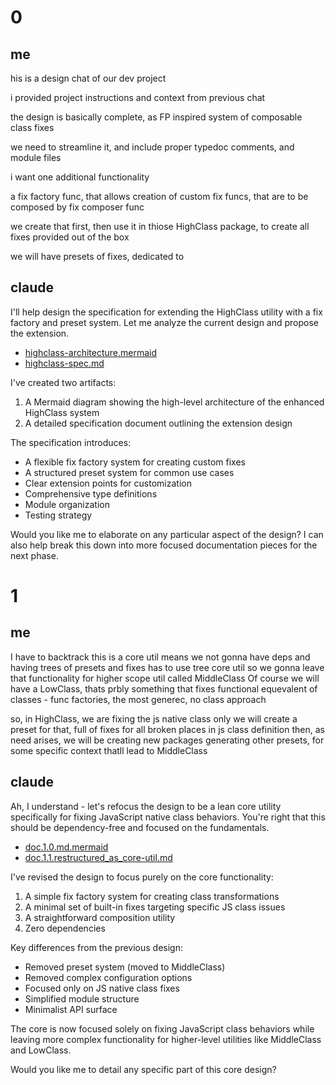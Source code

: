 # 0
## me
his is a design chat of our dev project

i provided project instructions and context from previous chat

the design is basically complete, as FP inspired system of composable class fixes

we need to streamline it, and include proper typedoc comments, and module files

i want one additional functionality

a fix factory func, that allows creation of custom fix funcs, that are to be composed by fix composer func

we create that first, then use it in thiose HighClass package, to create all fixes provided out of the box

we will have presets of fixes, dedicated to
## claude
I'll help design the specification for extending the HighClass utility with a fix factory and preset system. Let me analyze the current design and propose the extension.

- [highclass-architecture.mermaid](doc.0.0.architecture.mermaid)
- [highclass-spec.md](doc.0.1.spec)

I've created two artifacts:
1. A Mermaid diagram showing the high-level architecture of the enhanced HighClass system
2. A detailed specification document outlining the extension design

The specification introduces:
- A flexible fix factory system for creating custom fixes
- A structured preset system for common use cases
- Clear extension points for customization
- Comprehensive type definitions
- Module organization
- Testing strategy

Would you like me to elaborate on any particular aspect of the design? I can also help break this 
down into more focused documentation pieces for the next phase.

# 1
## me
I have to backtrack
this is a core util
means we not gonna have deps
and having trees of presets and fixes has to use tree core util
so we gonna leave that functionality for higher scope util called MiddleClass
Of course we will have a LowClass, thats prbly something that fixes functional 
equevalent of classes - func factories, the most generec, no class approach

so, in HighClass, we are fixing the js native class only
we will create a preset for that, full of fixes for all broken places in js class definition 
then, as need arises, we will be creating new packages generating other presets, for some specific
context
thatll lead to MiddleClass

## claude
Ah, I understand - let's refocus the design to be a lean core utility specifically for fixing JavaScript native class behaviors. You're right that this should be dependency-free and focused on the fundamentals.

- [doc.1.0.md.mermaid](doc.1.0.md.mermaid)
- [doc.1.1.restructured_as_core-util.md](doc.1.1.restructured_as_core-util.md)

I've revised the design to focus purely on the core functionality:

1. A simple fix factory system for creating class transformations
2. A minimal set of built-in fixes targeting specific JS class issues
3. A straightforward composition utility
4. Zero dependencies

Key differences from the previous design:
- Removed preset system (moved to MiddleClass)
- Removed complex configuration options
- Focused only on JS native class fixes
- Simplified module structure
- Minimalist API surface

The core is now focused solely on fixing JavaScript class behaviors while leaving more complex functionality for higher-level utilities like MiddleClass and LowClass.

Would you like me to detail any specific part of this core design?